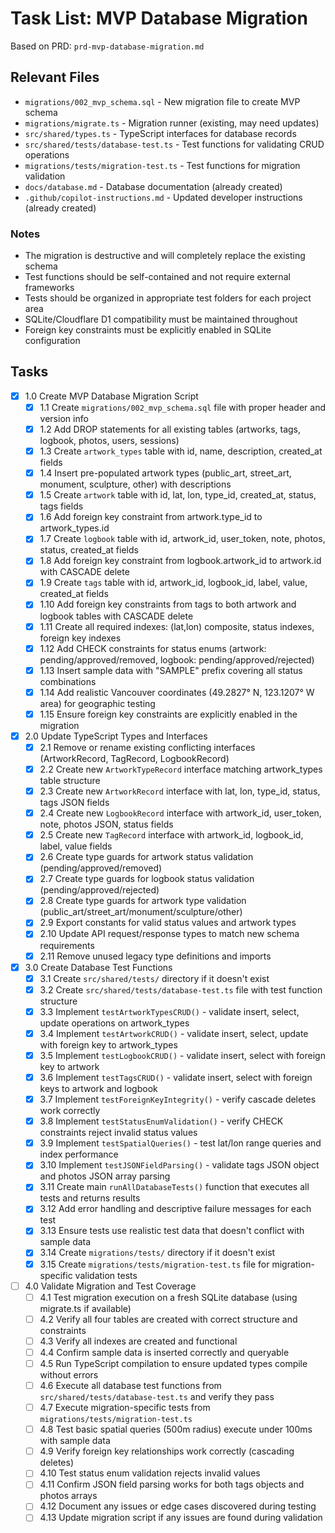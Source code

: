 # Task List: MVP Database Migration

Based on PRD: `prd-mvp-database-migration.md`

## Relevant Files

- `migrations/002_mvp_schema.sql` - New migration file to create MVP schema
- `migrations/migrate.ts` - Migration runner (existing, may need updates)
- `src/shared/types.ts` - TypeScript interfaces for database records
- `src/shared/tests/database-test.ts` - Test functions for validating CRUD operations
- `migrations/tests/migration-test.ts` - Test functions for migration validation
- `docs/database.md` - Database documentation (already created)
- `.github/copilot-instructions.md` - Updated developer instructions (already created)

### Notes

- The migration is destructive and will completely replace the existing schema
- Test functions should be self-contained and not require external frameworks
- Tests should be organized in appropriate test folders for each project area
- SQLite/Cloudflare D1 compatibility must be maintained throughout
- Foreign key constraints must be explicitly enabled in SQLite configuration

## Tasks

- [x] 1.0 Create MVP Database Migration Script
  - [x] 1.1 Create `migrations/002_mvp_schema.sql` file with proper header and version info
  - [x] 1.2 Add DROP statements for all existing tables (artworks, tags, logbook, photos, users, sessions)
  - [x] 1.3 Create `artwork_types` table with id, name, description, created_at fields
  - [x] 1.4 Insert pre-populated artwork types (public_art, street_art, monument, sculpture, other) with descriptions
  - [x] 1.5 Create `artwork` table with id, lat, lon, type_id, created_at, status, tags fields
  - [x] 1.6 Add foreign key constraint from artwork.type_id to artwork_types.id
  - [x] 1.7 Create `logbook` table with id, artwork_id, user_token, note, photos, status, created_at fields
  - [x] 1.8 Add foreign key constraint from logbook.artwork_id to artwork.id with CASCADE delete
  - [x] 1.9 Create `tags` table with id, artwork_id, logbook_id, label, value, created_at fields
  - [x] 1.10 Add foreign key constraints from tags to both artwork and logbook tables with CASCADE delete
  - [x] 1.11 Create all required indexes: (lat,lon) composite, status indexes, foreign key indexes
  - [x] 1.12 Add CHECK constraints for status enums (artwork: pending/approved/removed, logbook: pending/approved/rejected)
  - [x] 1.13 Insert sample data with "SAMPLE" prefix covering all status combinations
  - [x] 1.14 Add realistic Vancouver coordinates (49.2827° N, 123.1207° W area) for geographic testing
  - [x] 1.15 Ensure foreign key constraints are explicitly enabled in the migration

- [x] 2.0 Update TypeScript Types and Interfaces
  - [x] 2.1 Remove or rename existing conflicting interfaces (ArtworkRecord, TagRecord, LogbookRecord)
  - [x] 2.2 Create new `ArtworkTypeRecord` interface matching artwork_types table structure
  - [x] 2.3 Create new `ArtworkRecord` interface with lat, lon, type_id, status, tags JSON fields
  - [x] 2.4 Create new `LogbookRecord` interface with artwork_id, user_token, note, photos JSON, status fields
  - [x] 2.5 Create new `TagRecord` interface with artwork_id, logbook_id, label, value fields
  - [x] 2.6 Create type guards for artwork status validation (pending/approved/removed)
  - [x] 2.7 Create type guards for logbook status validation (pending/approved/rejected)
  - [x] 2.8 Create type guards for artwork type validation (public_art/street_art/monument/sculpture/other)
  - [x] 2.9 Export constants for valid status values and artwork types
  - [x] 2.10 Update API request/response types to match new schema requirements
  - [x] 2.11 Remove unused legacy type definitions and imports

- [x] 3.0 Create Database Test Functions
  - [x] 3.1 Create `src/shared/tests/` directory if it doesn't exist
  - [x] 3.2 Create `src/shared/tests/database-test.ts` file with test function structure
  - [x] 3.3 Implement `testArtworkTypesCRUD()` - validate insert, select, update operations on artwork_types
  - [x] 3.4 Implement `testArtworkCRUD()` - validate insert, select, update with foreign key to artwork_types
  - [x] 3.5 Implement `testLogbookCRUD()` - validate insert, select with foreign key to artwork
  - [x] 3.6 Implement `testTagsCRUD()` - validate insert, select with foreign keys to artwork and logbook
  - [x] 3.7 Implement `testForeignKeyIntegrity()` - verify cascade deletes work correctly
  - [x] 3.8 Implement `testStatusEnumValidation()` - verify CHECK constraints reject invalid status values
  - [x] 3.9 Implement `testSpatialQueries()` - test lat/lon range queries and index performance
  - [x] 3.10 Implement `testJSONFieldParsing()` - validate tags JSON object and photos JSON array parsing
  - [x] 3.11 Create main `runAllDatabaseTests()` function that executes all tests and returns results
  - [x] 3.12 Add error handling and descriptive failure messages for each test
  - [x] 3.13 Ensure tests use realistic test data that doesn't conflict with sample data
  - [x] 3.14 Create `migrations/tests/` directory if it doesn't exist
  - [x] 3.15 Create `migrations/tests/migration-test.ts` file for migration-specific validation tests

- [ ] 4.0 Validate Migration and Test Coverage
  - [ ] 4.1 Test migration execution on a fresh SQLite database (using migrate.ts if available)
  - [ ] 4.2 Verify all four tables are created with correct structure and constraints
  - [ ] 4.3 Verify all indexes are created and functional
  - [ ] 4.4 Confirm sample data is inserted correctly and queryable
  - [ ] 4.5 Run TypeScript compilation to ensure updated types compile without errors
  - [ ] 4.6 Execute all database test functions from `src/shared/tests/database-test.ts` and verify they pass
  - [ ] 4.7 Execute migration-specific tests from `migrations/tests/migration-test.ts`
  - [ ] 4.8 Test basic spatial queries (500m radius) execute under 100ms with sample data
  - [ ] 4.9 Verify foreign key relationships work correctly (cascading deletes)
  - [ ] 4.10 Test status enum validation rejects invalid values
  - [ ] 4.11 Confirm JSON field parsing works for both tags objects and photos arrays
  - [ ] 4.12 Document any issues or edge cases discovered during testing
  - [ ] 4.13 Update migration script if any issues are found during validation
